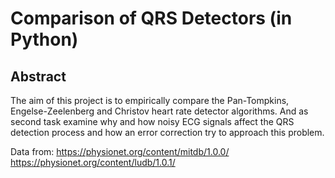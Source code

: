 Comparison of QRS Detectors (in Python)
=======
Abstract
-----------
The aim of this project is to empirically compare the Pan-Tompkins, Engelse-Zeelenberg and Christov heart rate detector algorithms. 
And as second task examine why and how noisy ECG signals affect the QRS detection process and how an error correction try to approach this problem. 

Data from:
https://physionet.org/content/mitdb/1.0.0/
https://physionet.org/content/ludb/1.0.1/
